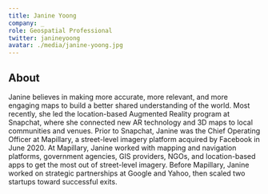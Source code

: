 ```yaml
---
title: Janine Yoong
company: _
role: Geospatial Professional
twitter: janineyoong
avatar: ./media/janine-yoong.jpg
---
```

## About

Janine believes in making more accurate, more relevant, and more engaging maps to build a better shared understanding of the world. Most recently, she led the location-based Augmented Reality program at Snapchat, where she connected new AR technology and 3D maps to local communities and venues. Prior to Snapchat, Janine was the Chief Operating Officer at Mapillary, a street-level imagery platform acquired by Facebook in June 2020. At Mapillary, Janine worked with mapping and navigation platforms, government agencies, GIS providers, NGOs, and location-based apps to get the most out of street-level imagery. Before Mapillary, Janine worked on strategic partnerships at Google and Yahoo, then scaled two startups toward successful exits.